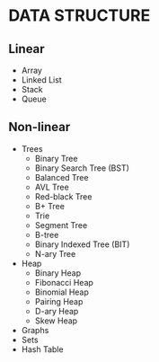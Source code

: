 # DATA STRUCTURE

## Linear

- Array
- Linked List
- Stack
- Queue

## Non-linear

- Trees
  - Binary Tree
  - Binary Search Tree (BST)
  - Balanced Tree
  - AVL Tree
  - Red-black Tree
  - B+ Tree
  - Trie
  - Segment Tree
  - B-tree
  - Binary Indexed Tree (BIT)
  - N-ary Tree
- Heap
  - Binary Heap
  - Fibonacci Heap
  - Binomial Heap
  - Pairing Heap
  - D-ary Heap
  - Skew Heap
- Graphs
- Sets
- Hash Table